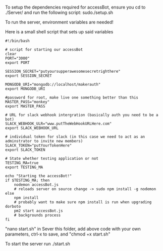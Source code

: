 To setup the dependencies required for accessBot, ensure you cd to ./Server/ and run the following script:
sudo./setup.sh 

To run the server, environment variables are needed!

Here is a small shell script that sets up said variables

    #!/bin/bash

    # script for starting our accessBot
    clear
    PORT="3000"
    export PORT

    SESSION_SECRET="putyoursupperawesomesecretrighthere"
    export SESSION_SECRET

    MONGODB_URI="mongodb://localhost/makerauth"
    export MONGODB_URI
    
    #password for root, make live one something better than this
    MASTER_PASS="monkey"
    export MASTER_PASS

    # URL for slack webhook intergration (basically auth you need to be a bot)
    SLACK_WEBHOOK_ULR="www.putTheWebHookURLHere.com"
    export SLACK_WEBHOOK_URL

    # individual token for slack (in this case we need to act as an adminstrator to invite new members)
    SLACK_TOKEN="putYourTokenHere"
    export SLACK_TOKEN

    # State whether testing application or not
    TESTING_MA=true
    export TESTING_MA

    echo "Starting the accessBot!"
    if $TESTING_MA; then
        nodemon accessBot.js
        # reloads server on source change -> sudo npm install -g nodemon
    else
        npm install
        # probably want to make sure npm install is run when upgrading dorboto
        pm2 start accessBot.js
        # backgrounds process
    fi
    
"nano start.sh" in Sever this folder, add above code with your own parameters, ctrl-x to save, and "chmod +x start.sh"

To start the server run ./start.sh
